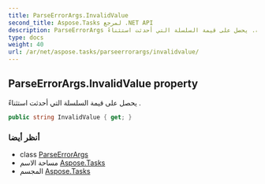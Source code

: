 ```yaml
---
title: ParseErrorArgs.InvalidValue
second_title: Aspose.Tasks لمرجع .NET API
description: ParseErrorArgs ملكية. يحصل على قيمة السلسلة التي أحدثت استثناءً .
type: docs
weight: 40
url: /ar/net/aspose.tasks/parseerrorargs/invalidvalue/
---
```

## ParseErrorArgs.InvalidValue property

يحصل على قيمة السلسلة التي أحدثت استثناءً .

```csharp
public string InvalidValue { get; }
```

### أنظر أيضا

* class [ParseErrorArgs](../)
* مساحة الاسم [Aspose.Tasks](../../parseerrorargs/)
* المجسم [Aspose.Tasks](../../../)


